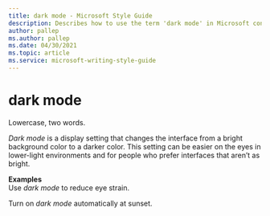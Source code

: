 ```yaml
---
title: dark mode - Microsoft Style Guide
description: Describes how to use the term 'dark mode' in Microsoft content and provides examples of the term being used.
author: pallep
ms.author: pallep
ms.date: 04/30/2021
ms.topic: article
ms.service: microsoft-writing-style-guide
---
```


# dark mode

Lowercase, two words.

*Dark mode* is a display setting that changes the interface from a bright background color to a darker color. This setting can be easier on the eyes in lower-light environments and for people who prefer interfaces that aren’t as bright. 

**Examples**  
Use *dark mode* to reduce eye strain. 

Turn on *dark mode* automatically at sunset. 
